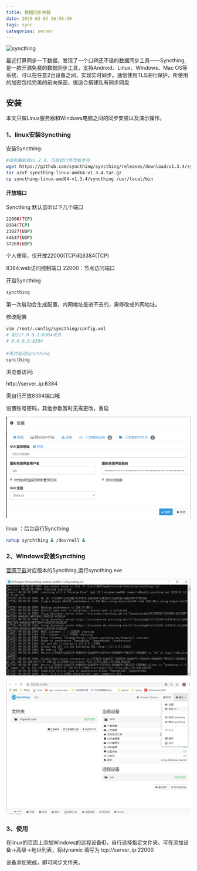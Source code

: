 ```yaml
---
title: 数据同步神器
date: 2020-03-02 16:58:59
tags: sync
categories: server
---
```


![syncthing](https://www.moewah.com/usr/uploads/2019/03/3082024495.jpg)

最近打算同步一下数据，发现了一个口碑还不错的数据同步工具——Syncthing,是一款开源免费的数据同步工具，支持Android、Linux、Windows、Mac OS等系统，可以在任意2台设备之间，实现实时同步。通信使用TLS进行保护，所使用的加密包括完美的前向保密，很适合搭建私有同步网盘
<!-- more -->
## **安装**

本文只做Linux服务器和Windows电脑之间的同步安装以及演示操作。

### **1、linux安装Syncthing**
安装Syncthing:

```bash
#目前最新版v1.2.0，日后自行修改版本号
wget https://github.com/syncthing/syncthing/releases/download/v1.3.4/syncthing-linux-amd64-v1.3.4.tar.gz
tar xzvf syncthing-linux-amd64-v1.3.4.tar.gz
cp syncthing-linux-amd64-v1.3.4/syncthing /usr/local/bin
```

#### **开放端口**

Syncthing 默认监听以下几个端口

```bash
22000(TCP)
8384(TCP)
21027(UDP)
44647(UDP)
37269(UDP)
```

个人使用，仅开放22000(TCP)和8384(TCP)

8384:web访问控制端口
22000：节点访问端口

开启Syncthing

```bash
syncthing
```

第一次启动会生成配置，内网地址是进不去的，需修改成外网地址。

修改配置

```bash 
vim /root/.config/syncthing/config.xml
# 将127.0.0.1:8384改为
# 0.0.0.0:8384

#再次启动Syncthing
syncthing
```

浏览器访问:

http://server_ip:8384

需自行开放8384端口哦

设置账号密码，其他参数暂时无需更改，重启

![syncthing](https://github.com/wentianhao/wentianhao.github.io/blob/master/images/HU.png?raw=true)

linux ：后台运行Syncthing

```bash
nohup synchthing & /dev/null &
```

### **2、Windows安装Syncthing**

[官网下载](https://syncthing.net/downloads/)对应版本的Syncthing,运行syncthing.exe

![cmd](https://github.com/wentianhao/wentianhao.github.io/blob/master/images/syncmd.png?raw=true)

![setting](https://github.com/wentianhao/wentianhao.github.io/blob/master/images/syncsetting.png?raw=true)

### **3、使用**

在linux的页面上添加Windows的远程设备ID，自行选择指定文件夹。可在添加设备->高级->地址列表，将dynamic 填写为 tcp://server_ip:22000

设备添加完成，即可同步文件夹。
